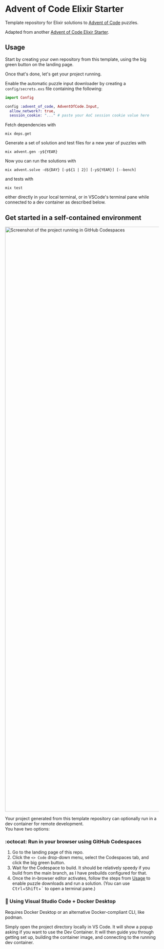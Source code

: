 # Advent of Code Elixir Starter

Template repository for Elixir solutions to [Advent of Code][aoc] puzzles.

Adapted from another [Advent of Code Elixir Starter][aoc-starter].

## Usage

Start by creating your own repository from this template, using the big green
button on the landing page.

Once that's done, let's get your project running.

Enable the automatic puzzle input downloader by creating a `config/secrets.exs`
file containing the following:

```elixir
import Config

config :advent_of_code, AdventOfCode.Input,
  allow_network?: true,
  session_cookie: "..." # paste your AoC session cookie value here
```

Fetch dependencies with
```shell
mix deps.get
```

Generate a set of solution and test files for a new year of puzzles with
```shell
mix advent.gen -y${YEAR}
```

Now you can run the solutions with
```shell
mix advent.solve -d${DAY} [-p${1 | 2}] [-y${YEAR}] [--bench]
```

and tests with
```shell
mix test
```

either directly in your local terminal, or in VSCode's terminal pane while
connected to a dev container as described below.

## Get started in a self-contained environment

<img width="1912" alt="Screenshot of the project running in GitHub Codespaces" src="https://github.com/user-attachments/assets/8b2e5625-c9dc-489b-99a3-39b7a8888c00">

Your project generated from this template repository can optionally run in a dev container for remote development.\
You have two options:

### :octocat: Run in your browser using GitHub Codespaces

1. Go to the landing page of this repo.
1. Click the `<> Code` drop-down menu, select the Codespaces tab, and click the
   big green button.
1. Wait for the Codespace to build. It should be relatively speedy if you build
   from the main branch, as I have prebuilds configured for that.
1. Once the in-browser editor activates, follow the steps from [Usage](#usage)
   to enable puzzle downloads and run a solution. (You can use
   <kbd>Ctrl</kbd>+<kbd>Shift</kbd>+<kbd>`</kbd> to open a terminal pane.)

### :whale: Using Visual Studio Code + Docker Desktop

Requires Docker Desktop or an alternative Docker-compliant CLI, like podman.

Simply open the project directory locally in VS Code. It will show a popup
asking if you want to use the Dev Container. It will then guide you through
getting set up, building the container image, and connecting to the running dev
container.

[aoc]: https://adventofcode.com/
[aoc-starter]: https://github.com/mhanberg/advent-of-code-elixir-starter
